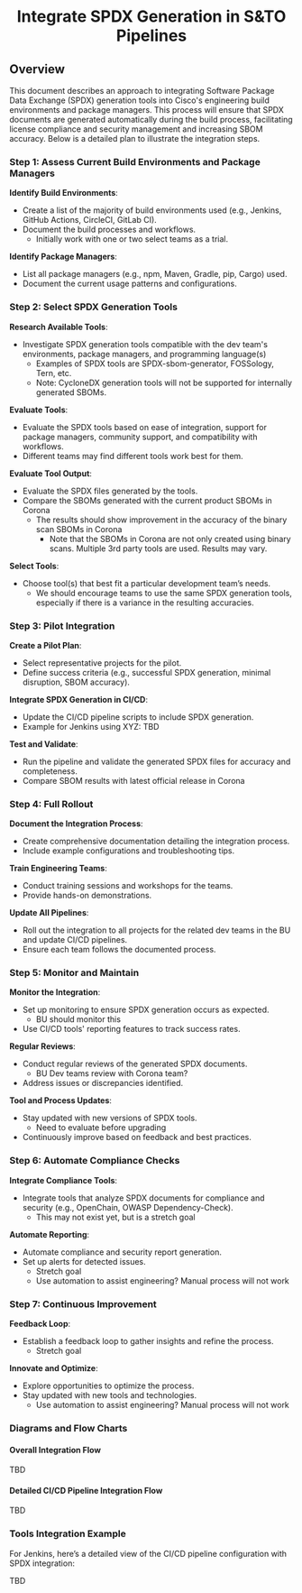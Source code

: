 # __<p align="center">Integrate SPDX Generation in S&TO Pipelines</p>__

## Overview
This document describes an approach to integrating Software Package Data Exchange (SPDX) generation tools into Cisco's engineering build environments and package managers. This process will ensure that SPDX documents are generated automatically during the build process, facilitating license compliance and security management and increasing SBOM accuracy. Below is a detailed plan to illustrate the integration steps.

### Step 1: Assess Current Build Environments and Package Managers

**Identify Build Environments**:
   - Create a list of the majority of build environments used (e.g., Jenkins, GitHub Actions, CircleCI, GitLab CI).
   - Document the build processes and workflows.
      - Initially work with one or two select teams as a trial.

**Identify Package Managers**:
   - List all package managers (e.g., npm, Maven, Gradle, pip, Cargo) used.
   - Document the current usage patterns and configurations.

### Step 2: Select SPDX Generation Tools

**Research Available Tools**:
   - Investigate SPDX generation tools compatible with the dev team's environments, package managers, and programming language(s)
      - Examples of SPDX tools are SPDX-sbom-generator, FOSSology, Tern, etc.  
      - Note: CycloneDX generation tools will not be supported for internally generated SBOMs.

**Evaluate Tools**:
   - Evaluate the SPDX tools based on ease of integration, support for package managers, community support, and compatibility with workflows.
   - Different teams may find different tools work best for them.

**Evaluate Tool Output**:
   - Evaluate the SPDX files generated by the tools.
   - Compare the SBOMs generated with the current product SBOMs in Corona
      - The results should show improvement in the accuracy of the binary scan SBOMs in Corona
         - Note that the SBOMs in Corona are not only created using binary scans.  Multiple 3rd party tools are used.  Results may vary.  

**Select Tools**:
   - Choose tool(s) that best fit a particular development team’s needs.
      - We should encourage teams to use the same SPDX generation tools, especially if there is a variance in the resulting accuracies.

### Step 3: Pilot Integration

**Create a Pilot Plan**:
   - Select representative projects for the pilot.
   - Define success criteria (e.g., successful SPDX generation, minimal disruption, SBOM accuracy).

**Integrate SPDX Generation in CI/CD**:
   - Update the CI/CD pipeline scripts to include SPDX generation.
   - Example for Jenkins using XYZ:
     TBD

**Test and Validate**:
   - Run the pipeline and validate the generated SPDX files for accuracy and completeness.
   - Compare SBOM results with latest official release in Corona

### Step 4: Full Rollout

**Document the Integration Process**:
   - Create comprehensive documentation detailing the integration process.
   - Include example configurations and troubleshooting tips.

**Train Engineering Teams**:
   - Conduct training sessions and workshops for the teams.
   - Provide hands-on demonstrations.

**Update All Pipelines**:
   - Roll out the integration to all projects for the related dev teams in the BU and update CI/CD pipelines.
   - Ensure each team follows the documented process.

### Step 5: Monitor and Maintain

**Monitor the Integration**:
   - Set up monitoring to ensure SPDX generation occurs as expected.
      - BU should monitor this
   - Use CI/CD tools' reporting features to track success rates.

**Regular Reviews**:
   - Conduct regular reviews of the generated SPDX documents.
      - BU Dev teams review with Corona team?
   - Address issues or discrepancies identified.

**Tool and Process Updates**:
   - Stay updated with new versions of SPDX tools.
      - Need to evaluate before upgrading
   - Continuously improve based on feedback and best practices.

### Step 6: Automate Compliance Checks 

**Integrate Compliance Tools**:
   - Integrate tools that analyze SPDX documents for compliance and security (e.g., OpenChain, OWASP Dependency-Check).
      - This may not exist yet, but is a stretch goal

**Automate Reporting**:
   - Automate compliance and security report generation.
   - Set up alerts for detected issues.
      - Stretch goal
      - Use automation to assist engineering?  Manual process will not work

### Step 7: Continuous Improvement

**Feedback Loop**:
   - Establish a feedback loop to gather insights and refine the process.
      - Stretch goal

**Innovate and Optimize**:
   - Explore opportunities to optimize the process.
   - Stay updated with new tools and technologies.
      - Use automation to assist engineering?  Manual process will not work


### Diagrams and Flow Charts

#### Overall Integration Flow
TBD

#### Detailed CI/CD Pipeline Integration Flow
TBD

### Tools Integration Example

For Jenkins, here’s a detailed view of the CI/CD pipeline configuration with SPDX integration:

TBD



